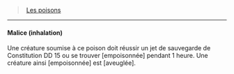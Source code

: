 ﻿> [Les poisons](hd_poisons.md)

---

#### Malice (inhalation)

Une créature soumise à ce poison doit réussir un jet de sauvegarde de Constitution DD 15 ou se trouver [empoisonnée] pendant 1 heure. Une créature ainsi [empoisonnée] est [aveuglée].

